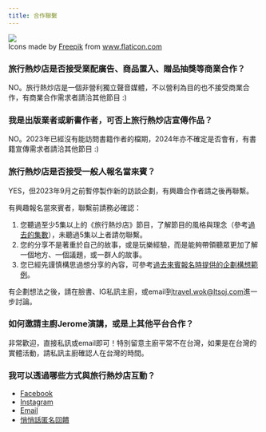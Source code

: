 ```yaml
---
title: 合作聯繫
---
```


<img class="flaticon" src="https://cdn-icons-png.flaticon.com/512/1534/1534959.png">
<div class="attribution">Icons made by <a href="https://www.flaticon.com/authors/freepik" title="Freepik">Freepik</a> from <a href="https://www.flaticon.com/" title="Flaticon">www.flaticon.com</a></div>

### 旅行熱炒店是否接受業配廣告、商品置入、贈品抽獎等商業合作？

NO。旅行熱炒店是一個非營利獨立聲音媒體，不以營利為目的也不接受商業合作，有商業合作需求者請洽其他節目 :)

### 我是出版業者或新書作者，可否上旅行熱炒店宣傳作品？

NO。2023年已經沒有能訪問書籍作者的檔期，2024年亦不確定是否會有，有書籍宣傳需求者請洽其他節目 :)

### 旅行熱炒店是否接受一般人報名當來賓？

YES，但2023年9月之前暫停製作新的訪談企劃，有興趣合作者請之後再聯繫。

有興趣報名當來賓者，聯繫前請務必確認：

1. 您聽過至少5集以上的《旅行熱炒店》節目，了解節目的風格與理念（參考[過去的集數](/episodes)），未聽過5集以上者請勿聯繫。
2. 您的分享不是著重於自己的故事，或是玩樂經驗，而是能夠帶領聽眾更加了解一個地方、一個議題，或一群人的故事。
3. 您已經先謹慎構思過想分享的內容，可參考[過去來賓報名時提供的企劃構想範例](https://bit.ly/2Z82Pb1)。

有企劃想法之後，請在臉書、IG私訊主廚，或email到[travel.wok@ltsoj.com](mailto:travel.wok@ltsoj.com)進一步討論。

### 如何邀請主廚Jerome演講，或是上其他平台合作？

非常歡迎，直接私訊或email即可！特別留意主廚平常不在台灣，如果是在台灣的實體活動，請私訊主廚確認人在台灣的時間。

### 我可以透過哪些方式與旅行熱炒店互動？

* [Facebook](https://www.facebook.com/travel.wok)
* [Instagram](https://www.instagram.com/travel.wok)
* [Email](mailto:travel.wok@ltsoj.com)
* [悄悄話匿名回饋](https://forms.gle/4v9Xc5PJz4geQp7K7)